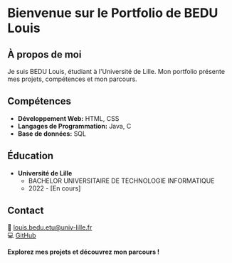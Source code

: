 # Bienvenue sur le Portfolio de BEDU Louis

## À propos de moi
Je suis BEDU Louis, étudiant à l'Université de Lille. Mon portfolio présente mes projets, compétences et mon parcours.

## Compétences
- **Développement Web:** HTML, CSS
- **Langages de Programmation:** Java, C
- **Base de données:** SQL

## Éducation
- **Université de Lille**
  - BACHELOR UNIVERSITAIRE DE TECHNOLOGIE INFORMATIQUE
  - 2022 - [En cours]

## Contact
📧 louis.bedu.etu@univ-lille.fr  
💻 [GitHub](https://github.com/LouisBEDU)

**Explorez mes projets et découvrez mon parcours !**
